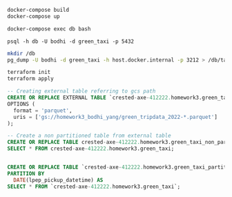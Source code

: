 <!-- ```bash
for month in {01..12}; do
    curl -O "https://d37ci6vzurychx.cloudfront.net/trip-data/green_tripdata_2022-${month}.parquet"
done
``` -->

<!-- ```bash
docker build -t homework3 .  
``` -->

<!-- ```bash
docker run -d --name database homework3
docker run --name database -d homework3
docker exec -it database psql -U postgres
``` -->

```bash
docker-compose build
docker-compose up
```

```bash
docker-compose exec db bash 
```

```bash(in container)
psql -h db -U bodhi -d green_taxi -p 5432
```

```bash
mkdir /db
pg_dump -U bodhi -d green_taxi -h host.docker.internal -p 3212 > /db/table.sql
```


```bash
terraform init
terraform apply
```

```sql
-- Creating external table referring to gcs path
CREATE OR REPLACE EXTERNAL TABLE `crested-axe-412222.homework3.green_taxi`
OPTIONS (
  format = 'parquet',
  uris = ['gs://homework3_bodhi_yang/green_tripdata_2022-*.parquet']
);

-- Create a non partitioned table from external table
CREATE OR REPLACE TABLE crested-axe-412222.homework3.green_taxi_non_partitoned AS
SELECT * FROM crested-axe-412222.homework3.green_taxi;


CREATE OR REPLACE TABLE `crested-axe-412222.homework3.green_taxi_partitoned`
PARTITION BY
  DATE(lpep_pickup_datetime) AS
SELECT * FROM `crested-axe-412222.homework3.green_taxi`;

```
